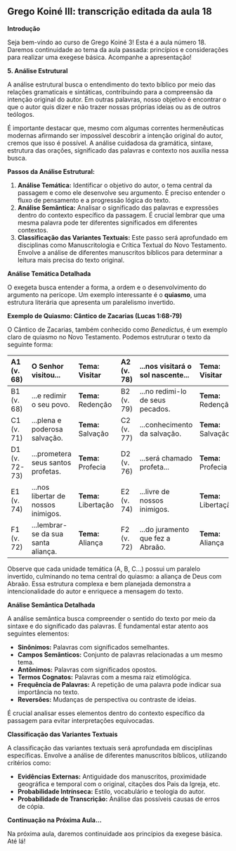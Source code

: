 ## Grego Koiné III: transcrição editada da aula 18

**Introdução**

Seja bem-vindo ao curso de Grego Koiné 3! Esta é a aula número 18. Daremos continuidade ao tema da aula passada: princípios e considerações para realizar uma exegese básica. Acompanhe a apresentação!

**5. Análise Estrutural**

A análise estrutural busca o entendimento do texto bíblico por meio das relações gramaticais e sintáticas, contribuindo para a compreensão da intenção original do autor. Em outras palavras, nosso objetivo é encontrar o que o autor quis dizer e não trazer nossas próprias ideias ou as de outros teólogos.

É importante destacar que, mesmo com algumas correntes hermenêuticas modernas afirmando ser impossível descobrir a intenção original do autor, cremos que isso é possível. A análise cuidadosa da gramática, sintaxe, estrutura das orações, significado das palavras e contexto nos auxilia nessa busca.

**Passos da Análise Estrutural:**

1.  **Análise Temática:** Identificar o objetivo do autor, o tema central da passagem e como ele desenvolve seu argumento. É preciso entender o fluxo de pensamento e a progressão lógica do texto.
2.  **Análise Semântica:** Analisar o significado das palavras e expressões dentro do contexto específico da passagem. É crucial lembrar que uma mesma palavra pode ter diferentes significados em diferentes contextos.
3.  **Classificação das Variantes Textuais:** Este passo será aprofundado em disciplinas como Manuscritologia e Crítica Textual do Novo Testamento. Envolve a análise de diferentes manuscritos bíblicos para determinar a leitura mais precisa do texto original.

**Análise Temática Detalhada**

O exegeta busca entender a forma, a ordem e o desenvolvimento do argumento na perícope. Um exemplo interessante é o **quiasmo**, uma estrutura literária que apresenta um paralelismo invertido.

**Exemplo de Quiasmo: Cântico de Zacarias (Lucas 1:68-79)**

O Cântico de Zacarias, também conhecido como *Benedictus*, é um exemplo claro de quiasmo no Novo Testamento. Podemos estruturar o texto da seguinte forma:

| A1 (v. 68)   | O Senhor visitou...           | **Tema:** Visitar         | A2 (v. 78)   | ...nos visitará o sol nascente... | **Tema:** Visitar         |
| :---------- | :-------------------------- | :-------------------- | :---------- | :------------------------------ | :-------------------- |
| B1 (v. 68)   | ...e redimir o seu povo.     | **Tema:** Redenção      | B2 (v. 79)   | ...no redimi-lo de seus pecados. | **Tema:** Redenção      |
| C1 (v. 71)   | ...plena e poderosa salvação. | **Tema:** Salvação      | C2 (v. 77)   | ...conhecimento da salvação.    | **Tema:** Salvação      |
| D1 (v. 72-73) | ...prometera seus santos profetas. | **Tema:** Profecia    | D2 (v. 76)   | ...será chamado profeta...      | **Tema:** Profecia    |
| E1 (v. 74)   | ...nos libertar de nossos inimigos. | **Tema:** Libertação  | E2 (v. 74)   | ...livre de nossos inimigos.       | **Tema:** Libertação  |
| F1 (v. 72)   | ...lembrar-se da sua santa aliança. | **Tema:** Aliança     | F2 (v. 72)   | ...do juramento que fez a Abraão. | **Tema:** Aliança     |

Observe que cada unidade temática (A, B, C...) possui um paralelo invertido, culminando no tema central do quiasmo: a aliança de Deus com Abraão. Essa estrutura complexa e bem planejada demonstra a intencionalidade do autor e enriquece a mensagem do texto.

**Análise Semântica Detalhada**

A análise semântica busca compreender o sentido do texto por meio da sintaxe e do significado das palavras. É fundamental estar atento aos seguintes elementos:

*   **Sinônimos:** Palavras com significados semelhantes.
*   **Campos Semânticos:** Conjunto de palavras relacionadas a um mesmo tema.
*   **Antônimos:** Palavras com significados opostos.
*   **Termos Cognatos:** Palavras com a mesma raiz etimológica.
*   **Frequência de Palavras:** A repetição de uma palavra pode indicar sua importância no texto.
*   **Reversões:** Mudanças de perspectiva ou contraste de ideias.

É crucial analisar esses elementos dentro do contexto específico da passagem para evitar interpretações equivocadas.

**Classificação das Variantes Textuais**

A classificação das variantes textuais será aprofundada em disciplinas específicas. Envolve a análise de diferentes manuscritos bíblicos, utilizando critérios como:

*   **Evidências Externas:** Antiguidade dos manuscritos, proximidade geográfica e temporal com o original, citações dos Pais da Igreja, etc.
*   **Probabilidade Intrínseca:** Estilo, vocabulário e teologia do autor.
*   **Probabilidade de Transcrição:** Análise das possíveis causas de erros de cópia.

**Continuação na Próxima Aula...**

Na próxima aula, daremos continuidade aos princípios da exegese básica. Até lá!
